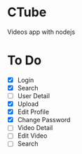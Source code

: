 # CTube
Videos app with nodejs

# To Do
- [x] Login
- [x] Search
- [ ] User Detail
- [x] Upload
- [x] Edit Profile
- [x] Change Password
- [ ] Video Detail
- [ ] Edit Video
- [ ] Search